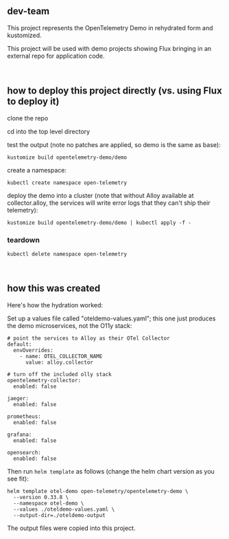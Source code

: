## dev-team

This project represents the OpenTelemetry Demo in rehydrated form and kustomized.

This project will be used with demo projects showing Flux bringing in an external repo for application code.


<br>

## how to deploy this project directly (vs. using Flux to deploy it)

clone the repo

cd into the top level directory

test the output (note no patches are applied, so demo is the same as base):
```
kustomize build opentelemetry-demo/demo
```

create a namespace:
```
kubectl create namespace open-telemetry
```

deploy the demo into a cluster (note that without Alloy available at collector.alloy, the services will write error logs that they can't ship their telemetry):
```
kustomize build opentelemetry-demo/demo | kubectl apply -f -
```


### teardown 
```
kubectl delete namespace open-telemetry
```


<br>

## how this was created

Here's how the hydration worked:

Set up a values file called "oteldemo-values.yaml"; this one just produces the demo microservices, not the O11y stack:

```
# point the services to Alloy as their OTel Collector
default:
  envOverrides:
    - name: OTEL_COLLECTOR_NAME
      value: alloy.collector

# turn off the included olly stack
opentelemetry-collector:
  enabled: false

jaeger:
  enabled: false

prometheus:
  enabled: false

grafana:
  enabled: false

opensearch:
  enabled: false
```

Then run `helm template` as follows (change the helm chart version as you see fit):

```
helm template otel-demo open-telemetry/opentelemetry-demo \
  --version 0.33.8 \
  --namespace otel-demo \
  --values ./oteldemo-values.yaml \
  --output-dir=./oteldemo-output
```

The output files were copied into this project.